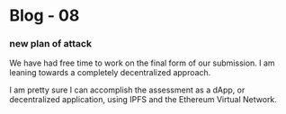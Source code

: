 # Blog - 08

### new plan of attack 

We have had free time to work on the final form of our submission. I am leaning towards a completely decentralized approach. 

I am pretty sure I can accomplish the assessment as a dApp, or decentralized application, using IPFS and the Ethereum Virtual Network. 
